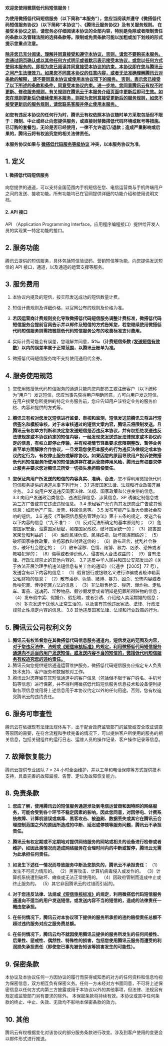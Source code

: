 **欢迎您使用微搭低代码短信服务！**

**为使用微搭低代码短信服务（以下简称“本服务”），您应当阅读并遵守《微搭低代码短信服务协议》（以下简称“本协议”）、《腾讯云服务协议》及有关服务规则。 在接受本协议之前，请您务必仔细阅读本协议的全部内容，特别是免除或者限制责任的条款以及管辖法院的选择条款等。限制或免责条款可能以加粗或加下划线的形式提示您重点注意。**

<u>**除非您已充分阅读、理解并同意接受和遵守本协议，否则，请您不要购买本服务。您通过网页确认或以其他任何方式明示或者默示表示接受本协议，或您以任何方式使用本服务的，即视为您已阅读并同意接受本协议的约束，本协议即在您与腾讯云之间产生法律效力。如果您不同意本协议的任意内容，或者无法准确理解腾讯云对条款的解释， 请不要同意本协议或使用本协议项下的服务。 否则，表示您已接受了以下所述的条款和条件，同意受本协议约束。进一步地，您同意腾讯云有权不时更新、修改服务规则，有关规则在腾讯云于本服务介绍页面中更新后即可生效。如您在规则更新后仍继续使用本服务，则视为您同意接受更新后的服务规则，如您不接受更新后的服务规则，请您联系客服并停止使用本服务。**</u>

**如您有违反本协议的任何行为时，腾讯云有权依照本协议随时单方采取包括但不限于：限制、中止或终止向您提供服务，或直接封禁微搭低代码环境或账号等措施。已订购的套餐包，无论是否已经使用，一律不允许退订/退款；造成严重影响或后果的，腾讯云将有权追究您的相关法律责任。**

**本服务协议如果与 [微搭低代码服务等级协议](https://cloud.tencent.com/document/product/876/35075) 冲突，以本服务协议为准**。

## 1. 定义

#### 1. 微搭低代码短信服务

向您提供的通道，可以支持全国范围内手机短信在您、电信运营商与手机终端用户之间的发送、接收功能。所有功能均已在官网提供详细的功能介绍和使用说明文档。

#### 2. API 接口

API （Application Programming Interface，应用程序编程接口）提供给开发人员的实现某一特定功能的接口。

## 2. 服务功能

腾讯云提供的短信服务，具体包括短信验证码、营销短信等功能，向您提供发送短信的 API 接口，通道，以及通道的运营支撑等服务。

## 3. 服务费用

1. 本协议内提及的短信，按实际发送成功的短信数量计费。

2. 短信计费规则及详细价格，以官网公布的规则及价格为准。
3. **若因运营商计费规则变化导致微搭低代码短信服务调整计费标准，微搭低代码短信服务会提前官网告示并以邮件及短信的方式告知您，若您继续使用微搭低代码短信服务则需按微搭低代码短信服务公布的收费标准支付费用。**
4. 实际计费可能会有误差，您理解并同意，**5‰（计费短信条数 /[发送短信有效数](https://cloud.tencent.com/document/product/382/15628)）以内的误差率属于正常范围，以腾讯云账单为准。**

5. 微搭低代码短信服务均不支持使用通用代金券。

## 4. 服务使用规范

1. 您使用微搭低代码短信服务的通道只能向您内部员工或注册客户（以下统称为“用户”）发送短信，您应当事先获得用户明确同意，方可向用户发送短信。在用户接受您所提供的特定业务服务前，您应告知用户该特定业务的服务价格、内容和提供的方式等。

2. **腾讯云有权对您发送短信进行监督、审核和监测，短信发送前腾讯云将进行短信签名和模板审核，对于未审核通过的短信文案内容，腾讯云将限制发送，且腾讯云有权单方判断和决定您发送短信是否违反本协议，并有权拒绝发送违反法律规定或本协议约定的短信内容，一经发现您发送违反法律规定或本协议约定的信息，有权立即停止传输，并有权视情节轻重要求您限期整改、暂停业务直至单方面解除合作协议，一旦发现您使用本服务的行为违反法律规定或本协议约定行为，有权停止服务或解除协议。如果因您的原因导致用户投诉使微搭低代码短信服务所使用的短信通道存在被运营商停用风险，腾讯云有权要求停止服务并要求您对腾讯云所受一切损失承担赔偿责任。**

3. **您保证向用户所发送的短信的内容真实、准确、合法**，您不得利用微搭低代码短信服务提供的通道从事下列行为：
   3.1 违反国家法律、法规和行业政策开展业务。
   3.2 向用户发送违反国家法律、法规、国家政策和公序良俗的信息。
   3.3 向用户发送政治类信息、违法犯罪信息、涉黄信息、SP 诱骗定制信息或第三方广告或其它违法违规信息。
   3.4 未经客户允许向其发送商业广告或其他信息：如房地产广告、发票、移民信息等。
   3.5 发布可能产生重大负面社会影响的短信。
   3.6 违反《互联网信息服务管理办法》第十五条的规定，发送含有以下内容的信息（“九不准”）：
   （1）反对宪法所确定的基本原则的；
   （2）危害国家安全，泄露国家秘密，颠覆国家政权，破坏国家统一的；
   （3）损害国家荣誉和利益的；
   （4）煽动民族仇恨、民族歧视，破坏民族团结的；
   （5）破坏国家宗教政策，宣扬邪教和封建迷信的；
   （6）散布谣言，扰乱社会秩序，破坏社会稳定的；
   （7）散布淫秽、色情、赌博、暴力、凶杀、恐怖或者教唆犯罪的；
   （8）侮辱或者诽谤他人，侵害他人合法权益的；
   （9）含有法律、行政法规禁止的其他内容的。
   3.7 违反中华人民共和国公安部发出的《关于依法开展治理手机违法短信息有关工作的通知》（公通字【2005】77 号），发送含有以下内容的信息：
   （1）假冒银行或银联名义进行诈骗或者敲诈勒索公私财物的信息；
   （2）散布淫秽、色情、赌博、暴力、凶杀、恐怖内容或者教唆犯罪、传授犯罪方法的信息；
   （3）非法销售枪支、弹药、爆炸物、走私车、毒品、迷魂药、淫秽物品、假钞假发票或者明知是犯罪所得赃物的信息；
   （4）发布假中奖、假婚介、假招聘，或者引诱、介绍他人卖淫嫖娼的信息；
   （5）多次发送干扰他人正常生活的，以及含有其他违反宪法、法律、行政法规禁止性规定内容的信息。
   3.8 其他违反国家法律、法规和行业政策的行为。

## 5. 腾讯云公司权利义务

1. **<span style="border-bottom:1px solid black;">腾讯云有权监督您在其微搭低代码信息服务通道内，短信发送的范围及内容，对于您违反法律、法规或[《短信审核标准》](https://cloud.tencent.com/document/product/382/13444)的规定，利用微搭低代码短信服务通道向不适当的用户发送短信，或发送内容不当的短信的，微搭低代码短信服务有权追究您的违约责任。</span>**
2. 腾讯云向您提供短信通道运营维护服务，微搭低代码短信服务应指定专人负责技术支持、客户服务和数据核对工作。
3. 腾讯云对您存留在其短信通道中的客户信息（包括但不限于客户姓名、手机号码等信息）进行保密，并不得利用微搭低代码短信服务信息技术和设备便利提取各项信息或用将上述信息用于本协议约定以外的任何用途。否则，您有权追究腾讯云的违约责任。

## 6. 服务可审查性

腾讯云在依据现有法律法规体系下，出于配合政府监管部门的监管或安全取证调查等原因的需要，在符合流程和手续完备的情况下，可以提供客户所使用的服务的相关信息，包括关键组件的运行日志、运维人员的操作记录、客户操作记录等信息。

## 7. 故障恢复能力

腾讯云提供专业团队 7 × 24 小时全面维护，并以工单和电话保障等方式提供技术支持，具备完善的故障监控、告警、定位及故障恢复能力。

## 8. 免责条款

1. **您应了解，使用腾讯云的短信服务通道涉及到电信运营商和因特网的网络服务，可能会受到各个环节不稳定因素的影响，因此您同意，对因停电、计费系统故障、计算机错误或病毒、黑客攻击、被盗刷、数据丢失或其它在腾讯云合理控制范围之外的原因所造成的中断、延迟或停顿等服务问题，腾讯云不承担责任。**

2. **腾讯云有权定期或不定期地对提供网络服务的网站或相关的设备进行检修或者维护，如因此类情况而造成网络服务在合理时间内的中断或暂停，腾讯云无需为此承担任何责任。**

3. **如发生下述任一情况而导致服务中断及您损失的，腾讯云不承担责任：**
   （1）发生不可抗力情形的。
   （2）黑客攻击、计算机病毒侵入或发作的。
   （3）计算机系统遭到破坏、瘫痪或无法正常使用的。
   （4）因政府管制而造成中止或终止服务的。
   （5）其它非因腾讯云的过错而引起的。
4. **对于您违反法律、法规或**[**《短信审核标准》**](https://cloud.tencent.com/document/product/382/13444)**的规定，利用微搭低代码短信服务通道向不适当的用户发送短信，或发送内容不当的短信的，造成的法律责任一概由您承担。**
5. **在任何情况下，腾讯云对本协议项下提供的服务所承担的违约赔偿责任总额不超过违约服务对应之服务费总额。**
6. **在任何情况下，腾讯云均不就因使用腾讯云提供的服务所发生的任何间接性、后果性、惩戒性、偶然性、特殊性的损害，包括您使用腾讯云服务而遭受的利润损失承担责任（即使您已事先被告知该等损害发生的可能性）。**

## 9. 保密条款

本协议及本协议任何一方因协议的履行而获得或知悉的对方的任何资料和信息均视为保密信息，双方相互负有保密义务。任何一方未经对方书面同意，不可将上述保密信息以任何方式向第三方披露或用于本协议以外的其他事项，但法律、法规另有规定或监管部门另有要求的除外。
本保密条款将持续有效。本协议或其中任何条款的终止、中止、失效、无效均不影响本保密条款的效力。

## 10. 其他

腾讯云有权根据变化对该协议的部分服务条款进行改变。涉及到客户使用的变更会以邮件形式进行推送。
